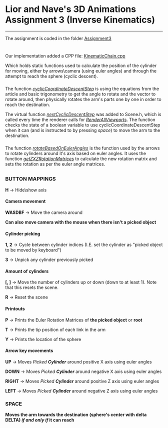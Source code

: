 # Lior and Nave's 3D Animations Assignment 3 (Inverse Kinematics)

***********************************
The assignment is coded in the folder [Assignment3](https://github.com/ThatGuyVanquish/3DAnimations_AS3/tree/master/tutorial/Assignment3)
#    

Our implementation added a CPP file:
[KinematicChain.cpp](https://github.com/ThatGuyVanquish/3DAnimations_AS3/blob/master/tutorial/Assignment3/KinematicChain.cpp)

Which holds static functions used to calculate the position of the cylinder for moving, either by arrows\camera (using euler angles) and through the attempt to reach the sphere (cyclic descent).

### 

The function [*cyclicCoordinateDescentStep*](https://github.com/ThatGuyVanquish/3DAnimations_AS3/blob/eb88b1ff5268d3fb8253f8e4c8e373bc0689a354/tutorial/Assignment3/KinematicChain.cpp#L69) is using the equations from the article and basic trigonometry to get the angle to rotate and the vector to rotate around, then physically rotates the arm's parts one by one in order to reach the destination.

The virtual function [*nextCyclicDescentStep*](https://github.com/ThatGuyVanquish/3DAnimations_AS3/blob/eb88b1ff5268d3fb8253f8e4c8e373bc0689a354/engine/Scene.h#L39) was added to Scene.h, which is called every time the renderer calls for [*RenderAllViewports*](https://github.com/ThatGuyVanquish/3DAnimations_AS3/blob/d3504bf15820731ea01dd67f60b3061491567ba4/engine/Renderer.cpp#L48).
         The function checks the state of a boolean variable to use cyclicCoordinateDescentStep when it can (and is instructed to by pressing *space*) to move the arm to the destination.

###
The function [*rotateBasedOnEulerAngles*](https://github.com/ThatGuyVanquish/3DAnimations_AS3/blob/e6dae55f9fa5d5f437fcdd89e8935603cd08e97e/tutorial/Assignment3/KinematicChain.cpp#L57) is the function used by the arrows to rotate cylinders around it's axis based on euler angles. 
It uses the function [*getZXZRotationMatrices*](https://github.com/ThatGuyVanquish/3DAnimations_AS3/blob/e6dae55f9fa5d5f437fcdd89e8935603cd08e97e/tutorial/Assignment3/KinematicChain.cpp#L18) to calculate the new rotation matrix and sets the rotation as per the euler angle matrices.

##
### BUTTON MAPPINGS

**H**      -> Hide\show axis

#### Camera movement
**WASDBF** -> Move the camera around

**Can also move camera with the mouse when there isn't a picked object**

#### Cylinder picking
**1, 2**   -> Cycle between cylinder indices (I.E. set the cylinder as "picked object to be moved by keyboard")

**3**      -> Unpick any cylinder previously picked

#### Amount of cylinders
**[, ]**   -> Move the number of cylinders up or down (down to at least 1). Note that this resets the scene.

**R**      -> Reset the scene

#### Printouts
**P**      -> Prints the Euler Rotation Matrices of **the picked object** or **root**

**T**      -> Prints the tip position of each link in the arm

**Y**      -> Prints the location of the sphere

#### Arrow key movements
**UP**     -> Moves *Picked **Cylinder*** around positive X axis using euler angles

**DOWN**   -> Moves *Picked **Cylinder*** around negative X axis using euler angles

**RIGHT**  -> Moves *Picked **Cylinder*** around positive Z axis using euler angles

**LEFT**   -> Moves *Picked **Cylinder*** around negative Z axis using euler angles

### **SPACE**
**Moves the arm towards the destination (sphere's center with delta DELTA) *if and only if* it can reach**
